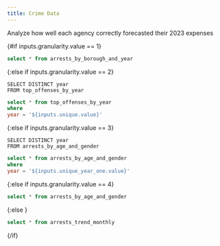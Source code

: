 ```yaml
---
title: Crime Data
---
```


Analyze how well each agency correctly forecasted their 2023 expenses

<Dropdown name=granularity>
    <DropdownOption valueLabel="arrests_by_borough_and_year" value="1" />
    <DropdownOption valueLabel="top_offenses_by_year" value="2" />
    <DropdownOption valueLabel="arrests_by_age_and_gender" value="3" />
    <DropdownOption valueLabel="arrests_trend_monthly" value="4" />
    <DropdownOption valueLabel="arrests_trend_monthly" value="5" />
</Dropdown>

{#if inputs.granularity.value == 1}

```sql arrests_by_borough_and_year
select * from arrests_by_borough_and_year 
```


<DataTable data={arrests_by_borough_and_year}/>


<BarChart
    data={arrests_by_borough_and_year}
    x=year
    y=total_arrests
/>

<BarChart 
    data={arrests_by_borough_and_year}
    x=year
    y=total_arrests
    series=borough
    type=grouped
/>

<BarChart 
    data={arrests_by_borough_and_year}
    x=year
    y=total_arrests
    yFmt=num1k
    series=borough
    type=stacked100
/>


{:else if inputs.granularity.value == 2}


```unique
SELECT DISTINCT year
FROM top_offenses_by_year
```

<Dropdown
    name=unique
    data={unique}
    value=year
    title="Select a year" 
    defaultValue="2023"
/>

```sql top_offenses_by_year
select * from top_offenses_by_year 
where 
year = '${inputs.unique.value}' 
```
<DataTable data={top_offenses_by_year}/>

<BarChart
    data={top_offenses_by_year}
    x=offense_description
    y=total_arrests
/>










{:else if inputs.granularity.value == 3}

```unique_year_one
SELECT DISTINCT year
FROM arrests_by_age_and_gender
```

<Dropdown
    name=unique_year_one
    data={unique_year_one}
    value=year
    title="Select a year" 
    defaultValue="2023"
/>


```sql query
select * from arrests_by_age_and_gender 
where 
year = '${inputs.unique_year_one.value}'  
```
<DataTable data={query}/>

<BarChart
    data={query}
    x=gender
    y=total_arrests
/>

<BarChart
    data={arrests_by_age_and_gender}
    x=age_group
    y=total_arrests
/>


<BarChart 
    data={arrests_by_age_and_gender}
    x=year
    y=total_arrests
    series=gender
    type=grouped
/>

<BarChart 
    data={arrests_by_age_and_gender}
    x=year
    y=total_arrests
    yFmt=num1k
    series=gender
    type=stacked100
/>


<BarChart 
    data={arrests_by_age_and_gender}
    x=year
    y=total_arrests
    yFmt=num1k
    series=age_group
    type=stacked100
/>















{:else if inputs.granularity.value == 4}



```sql arrests_by_age_and_gender
select * from arrests_by_age_and_gender 
```
<DataTable data={arrests_by_age_and_gender}/>



{:else }




```sql arrests_trend_monthly
select * from arrests_trend_monthly 
```
<DataTable data={arrests_trend_monthly}/>



{/if}